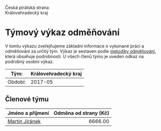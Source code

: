 Česká pirátská strana  
Královehradecký kraj

Týmový výkaz odměňování
===========================

V tomtu výkazu zveřejňujeme základní informace o vykonané práci a odměňování
za určitý tým. Výkaz je sestaven podle [metodiky odměňování][metodika],
která obsahuje podrobnosti. U všech členů týmu je uveden odkaz na podrobný osobní výkaz.

Tým:                     | Královehradecký kraj
-----------------------  | --------------------
Období:                  | 2017-05

Členové týmu
--------------

| Jméno a příjmení                  |   Odměna od strany (Kč) |
|:----------------------------------|------------------------:|
| [Martin Jiránek](martin-jiranek/) |                 6666.00 |


[metodika]: https://redmine.pirati.cz/projects/po/wiki/Odmenovani
